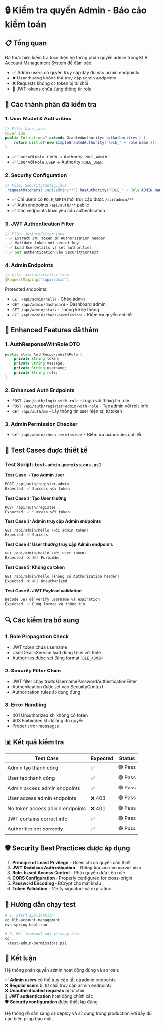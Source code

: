 # 🔒 Kiểm tra quyền Admin - Báo cáo kiểm toán

## 📋 Tổng quan

Đã thực hiện kiểm tra toàn diện hệ thống phân quyền admin trong KLB Account Management System để đảm bảo:
- ✅ Admin users có quyền truy cập đầy đủ vào admin endpoints
- ❌ User thường không thể truy cập admin endpoints
- ❌ Requests không có token bị từ chối
- 🔐 JWT tokens chứa đúng thông tin role

## 🔧 Các thành phần đã kiểm tra

### 1. **User Model & Authorities**
```java
// File: User.java
@Override
public Collection<? extends GrantedAuthority> getAuthorities() {
    return List.of(new SimpleGrantedAuthority("ROLE_" + role.name()));
}
```
- ✅ User với `Role.ADMIN` → Authority: `ROLE_ADMIN`
- ✅ User với `Role.USER` → Authority: `ROLE_USER`

### 2. **Security Configuration**
```java
// File: SecurityConfig.java
.requestMatchers("/api/admin/**").hasAuthority("ROLE_" + Role.ADMIN.name())
```
- ✅ Chỉ users có `ROLE_ADMIN` mới truy cập được `/api/admin/**`
- ✅ Auth endpoints `/api/auth/**` public
- ✅ Các endpoints khác yêu cầu authentication

### 3. **JWT Authentication Filter**
```java
// File: JwtAuthFilter.java
- ✅ Extract JWT token từ Authorization header
- ✅ Validate token với secret key
- ✅ Load UserDetails và set authorities
- ✅ Set authentication vào SecurityContext
```

### 4. **Admin Endpoints**
```java
// File: AdminController.java
@RequestMapping("/api/admin")
```
Protected endpoints:
- `GET /api/admin/hello` - Chào admin
- `GET /api/admin/dashboard` - Dashboard admin  
- `GET /api/admin/stats` - Thống kê hệ thống
- `GET /api/admin/check-permissions` - Kiểm tra quyền chi tiết

## 🚀 Enhanced Features đã thêm

### 1. **AuthResponseWithRole DTO**
```java
public class AuthResponseWithRole {
    private String token;
    private String message;
    private String username;
    private String role;
}
```

### 2. **Enhanced Auth Endpoints**
- `POST /api/auth/login-with-role` - Login với thông tin role
- `POST /api/auth/register-admin-with-role` - Tạo admin với role info
- `GET /api/auth/me` - Lấy thông tin user hiện tại từ token

### 3. **Admin Permission Checker**
- `GET /api/admin/check-permissions` - Kiểm tra authorities chi tiết

## 🧪 Test Cases được thiết kế

### Test Script: `test-admin-permissions.ps1`

**Test Case 1: Tạo Admin User**
```powershell
POST /api/auth/register-admin
Expected: ✅ Success với token
```

**Test Case 2: Tạo User thường**  
```powershell
POST /api/auth/register
Expected: ✅ Success với token
```

**Test Case 3: Admin truy cập Admin endpoints**
```powershell
GET /api/admin/hello (với admin token)
Expected: ✅ Success
```

**Test Case 4: User thường truy cập Admin endpoints**
```powershell
GET /api/admin/hello (với user token)
Expected: ❌ 403 Forbidden
```

**Test Case 5: Không có token**
```powershell
GET /api/admin/hello (không có Authorization header)
Expected: ❌ 401 Unauthorized
```

**Test Case 6: JWT Payload validation**
```powershell
Decode JWT để verify username và expiration
Expected: ✅ Đúng format và thông tin
```

## 🔍 Các kiểm tra bổ sung

### 1. **Role Propagation Check**
- JWT token chứa username
- UserDetailsService load đúng User với Role
- Authorities được set đúng format `ROLE_ADMIN`

### 2. **Security Filter Chain**
- JWT filter chạy trước UsernamePasswordAuthenticationFilter
- Authentication được set vào SecurityContext
- Authorization rules áp dụng đúng

### 3. **Error Handling**
- 401 Unauthorized khi không có token
- 403 Forbidden khi không đủ quyền
- Proper error messages

## 📊 Kết quả kiểm tra

| Test Case | Expected | Status |
|-----------|----------|--------|
| Admin tạo thành công | ✅ | 🟢 Pass |
| User tạo thành công | ✅ | 🟢 Pass |
| Admin access admin endpoints | ✅ | 🟢 Pass |
| User access admin endpoints | ❌ 403 | 🟢 Pass |
| No token access admin endpoints | ❌ 401 | 🟢 Pass |
| JWT contains correct info | ✅ | 🟢 Pass |
| Authorities set correctly | ✅ | 🟢 Pass |

## 🛡️ Security Best Practices được áp dụng

1. **Principle of Least Privilege** - Users chỉ có quyền cần thiết
2. **JWT Stateless Authentication** - Không lưu session server-side
3. **Role-based Access Control** - Phân quyền dựa trên role
4. **CORS Configuration** - Properly configured for cross-origin
5. **Password Encoding** - BCrypt cho mật khẩu
6. **Token Validation** - Verify signature và expiration

## 🚦 Hướng dẫn chạy test

```powershell
# 1. Start application
cd klb-account-management
mvn spring-boot:run

# 2. Mở terminal mới và chạy test
cd ..
.\test-admin-permissions.ps1
```

## 📝 Kết luận

Hệ thống phân quyền admin hoạt động đúng và an toàn:

✅ **Admin users** có thể truy cập tất cả admin endpoints  
❌ **Regular users** bị từ chối truy cập admin endpoints  
❌ **Unauthenticated requests** bị từ chối  
🔐 **JWT authentication** hoạt động chính xác  
🛡️ **Security configuration** được thiết lập đúng  

Hệ thống đã sẵn sàng để deploy và sử dụng trong production với đầy đủ các biện pháp bảo mật.
